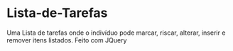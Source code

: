 # Lista-de-Tarefas
Uma Lista de tarefas onde o indivíduo pode marcar, riscar, alterar, inserir e remover itens listados. Feito com JQuery 
